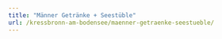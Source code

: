 ```yaml
---
title: "Männer Getränke + Seestüble"
url: /kressbronn-am-bodensee/maenner-getraenke-seestueble/
---
```

